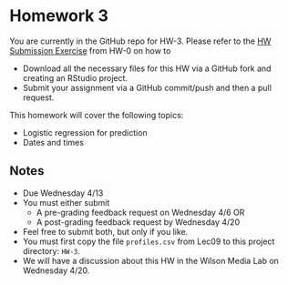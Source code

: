# Homework 3

You are currently in the GitHub repo for HW-3. Please refer to the [HW 
Submission 
Exercise](https://github.com/Middlebury-Data-Science/HW-0#hw-submission-exercise)
from HW-0 on how to

* Download all the necessary files for this HW via a GitHub fork and creating an RStudio project.
* Submit your assignment via a GitHub commit/push and then a pull request.

This homework will cover the following topics:

* Logistic regression for prediction
* Dates and times

## Notes

* Due Wednesday 4/13
* You must either submit
    + A pre-grading feedback request on Wednesday 4/6 OR
    + A post-grading feedback request by Wednesday 4/20
* Feel free to submit both, but only if you like.  
* You must first copy the file `profiles.csv` from Lec09 to this project
directory: `HW-3`.
* We will have a discussion about this HW in the Wilson Media Lab on Wednesday
4/20.
